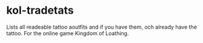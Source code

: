 # kol-tradetats
Lists all readeable tattoo aoutfits and if you have them, och already have the tattoo. For the online game Kingdom of Loathing.

